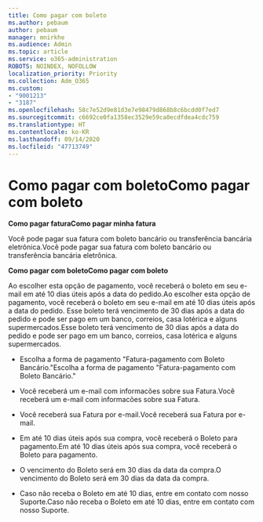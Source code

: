 ```yaml
---
title: Como pagar com boleto
ms.author: pebaum
author: pebaum
manager: mnirkhe
ms.audience: Admin
ms.topic: article
ms.service: o365-administration
ROBOTS: NOINDEX, NOFOLLOW
localization_priority: Priority
ms.collection: Adm_O365
ms.custom:
- "9001213"
- "3187"
ms.openlocfilehash: 58c7e52d9e81d3e7e98479d868b8c6bcdd0f7ed7
ms.sourcegitcommit: c6692ce0fa1358ec3529e59ca0ecdfdea4cdc759
ms.translationtype: HT
ms.contentlocale: ko-KR
ms.lasthandoff: 09/14/2020
ms.locfileid: "47713749"
---
```

# <a name="como-pagar-com-boleto"></a><span data-ttu-id="50a80-102">Como pagar com boleto</span><span class="sxs-lookup"><span data-stu-id="50a80-102">Como pagar com boleto</span></span>

<span data-ttu-id="50a80-103">**Como pagar fatura**</span><span class="sxs-lookup"><span data-stu-id="50a80-103">**Como pagar minha fatura**</span></span>

<span data-ttu-id="50a80-104">Você pode pagar sua fatura com boleto bancário ou transferência bancária eletrônica.</span><span class="sxs-lookup"><span data-stu-id="50a80-104">Você pode pagar sua fatura com boleto bancário ou transferência bancária eletrônica.</span></span>

<span data-ttu-id="50a80-105">**Como pagar com boleto**</span><span class="sxs-lookup"><span data-stu-id="50a80-105">**Como pagar com  boleto**</span></span>

<span data-ttu-id="50a80-106">Ao escolher  esta opção de pagamento, você receberá o boleto em seu e-mail em até 10 dias úteis após a data do pedido.</span><span class="sxs-lookup"><span data-stu-id="50a80-106">Ao escolher  esta opção de pagamento, você receberá o boleto em seu e-mail em até 10 dias úteis após a data do pedido.</span></span> <span data-ttu-id="50a80-107">Esse boleto terá vencimento de 30 dias após a data do pedido e pode ser pago em um banco, correios, casa lotérica e alguns supermercados.</span><span class="sxs-lookup"><span data-stu-id="50a80-107">Esse boleto terá vencimento de 30 dias após a data do pedido e pode ser pago em um banco, correios, casa lotérica e alguns supermercados.</span></span>

- <span data-ttu-id="50a80-108">Escolha a forma de pagamento "Fatura-pagamento com Boleto Bancário."</span><span class="sxs-lookup"><span data-stu-id="50a80-108">Escolha a forma de pagamento "Fatura-pagamento com Boleto Bancário."</span></span>

- <span data-ttu-id="50a80-109">Você receberá um e-mail com informacões sobre sua Fatura.</span><span class="sxs-lookup"><span data-stu-id="50a80-109">Você receberá um e-mail com informacões sobre sua Fatura.</span></span>

- <span data-ttu-id="50a80-110">Você receberá sua Fatura por e-mail.</span><span class="sxs-lookup"><span data-stu-id="50a80-110">Você receberá sua Fatura por e-mail.</span></span>

- <span data-ttu-id="50a80-111">Em até 10 dias úteis após sua compra, você receberá o Boleto para pagamento.</span><span class="sxs-lookup"><span data-stu-id="50a80-111">Em até 10 dias úteis após sua compra, você receberá o Boleto para pagamento.</span></span>

- <span data-ttu-id="50a80-112">O vencimento do Boleto será em 30 dias da data da compra.</span><span class="sxs-lookup"><span data-stu-id="50a80-112">O vencimento do Boleto será em 30 dias da data da compra.</span></span>

- <span data-ttu-id="50a80-113">Caso não receba o Boleto em até 10 dias, entre em contato com nosso Suporte.</span><span class="sxs-lookup"><span data-stu-id="50a80-113">Caso não receba o Boleto em até 10 dias, entre em contato com nosso Suporte.</span></span>

